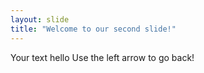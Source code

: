 ```yaml
---
layout: slide
title: "Welcome to our second slide!"
---
```

Your text hello
Use the left arrow to go back!